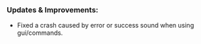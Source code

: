 ### Updates & Improvements:
- Fixed a crash caused by error or success sound when using gui/commands.